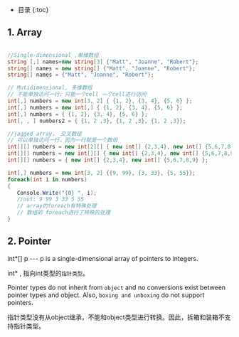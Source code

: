 
* 目录
{:toc}

## 1. Array

``` csharp

//Single-dimensional ,单维数组
string [,] names=new string[3] {"Matt", "Joanne", "Robert"};
string[] names = new string[] {"Matt", "Joanne", "Robert"};
string[] names = {"Matt", "Joanne", "Robert"};

// Mutidimensional, 多维数组
// 不能单独访问一行，只能一个cell 一个cell进行访问
int[,] numbers = new int[3, 2] { {1, 2}, {3, 4}, {5, 6} };
int[,] numbers = new int[,] { {1, 2}, {3, 4}, {5, 6} };
int[,] numbers = { {1, 2}, {3, 4}, {5, 6} };
int[, , ] numbers2 = { {1, 2 ,3}, {1, 2 ,3}, {1, 2 ,3}};

//jagged array， 交叉数组
// 可以单独访问一行，因为一行就是一个数组
int[][] numbers = new int[2][] { new int[] {2,3,4}, new int[] {5,6,7,8,9} };
int[][] numbers = new int[][] { new int[] {2,3,4}, new int[] {5,6,7,8,9} };
int[][] numbers = { new int[] {2,3,4}, new int[] {5,6,7,8,9} };

int[,] numbers = new int[3, 2] {{9, 99}, {3, 33}, {5, 55}};
foreach(int i in numbers)
{
   Console.Write("{0} ", i);
   //out: 9 99 3 33 5 55
   // array的foreach有特殊处理
   // 数组的 foreach进行了特殊的处理
}
```

## 2. Pointer

int*[] p  --- p is a single-dimensional array of  pointers to integers.

int* , 指向int类型的`指针类型`。

Pointer types do not inherit from `object` and no conversions exist between pointer types and object. Also, `boxing and unboxing` do not support pointers.

指针类型没有从object继承，不能和object类型进行转换。因此，拆箱和装箱不支持指针类型。
